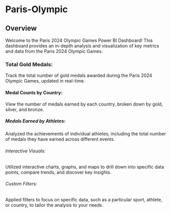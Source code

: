# Paris-Olympic
## Overview
Welcome to the Paris 2024 Olympic Games Power BI Dashboard! This dashboard provides an in-depth analysis and visualization of key metrics and data from the Paris 2024 Olympic Games.
### Total Gold Medals: 
Track the total number of gold medals awarded during the Paris 2024 Olympic Games, updated in real-time.
#### Medal Counts by Country: 
View the number of medals earned by each country, broken down by gold, silver, and bronze.
##### Medals Earned by Athletes: 
Analyzed the achievements of individual athletes, including the total number of medals they have earned across different events.
###### Interactive Visuals: 
Utilized interactive charts, graphs, and maps to drill down into specific data points, compare trends, and discover key insights.
###### Custom Filters:
Applied filters to focus on specific data, such as a particular sport, athlete, or country, to tailor the analysis to your needs.
